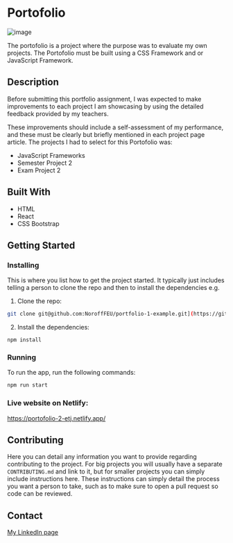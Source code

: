 # Portofolio

![image](https://user-images.githubusercontent.com/52622303/164316813-4b12d99f-aeb7-4069-85cf-e72b3a50ac99.png)

The portofolio is a project where the purpose was to evaluate my own projects. The Portofolio must be built using a CSS Framework and or JavaScript Framework.

## Description

Before submitting this portfolio assignment, I was expected to make improvements to each project I am showcasing by using the detailed feedback provided by my teachers. 

These improvements should include a self-assessment of my performance, and these must be clearly but briefly mentioned in each project page article.
The projects I had to select for this Portofolio was:

- JavaScript Frameworks
- Semester Project 2
- Exam Project 2

## Built With

- HTML
- React
- CSS Bootstrap

## Getting Started

### Installing

This is where you list how to get the project started. It typically just includes telling a person to clone the repo and then to install the dependencies e.g.

1. Clone the repo:

```bash
git clone git@github.com:NoroffFEU/portfolio-1-example.git](https://github.com/elinkrull/portofolio-2.git
```

2. Install the dependencies:

```
npm install
```

### Running

To run the app, run the following commands:

```bash
npm run start
```

### Live website on Netlify:

https://portofolio-2-etj.netlify.app/

## Contributing

Here you can detail any information you want to provide regarding contributing to the project. For big projects you will usually have a separate `CONTRIBUTING.md` and link to it, but for smaller projects you can simply include instructions here. These instructions can simply detail the process you want a person to take, such as to make sure to open a pull request so code can be reviewed.

## Contact

[My LinkedIn page](https://www.linkedin.com/in/elin-thoen-jakobsen-2224a2264/)
